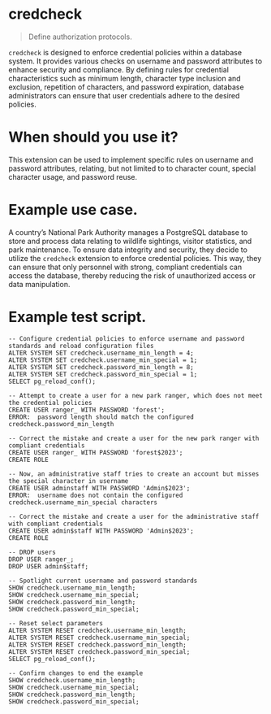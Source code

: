 # credcheck

> Define authorization protocols.

`credcheck` is designed to enforce credential policies within a database system. It provides various checks on username and password attributes to enhance security and compliance. By defining rules for credential characteristics such as minimum length, character type inclusion and exclusion, repetition of characters, and password expiration, database administrators can ensure that user credentials adhere to the desired policies.

# When should you use it?

This extension can be used to implement specific rules on username and password attributes, relating, but not limited to to character count, special character usage, and password reuse.

# Example use case.

A country’s National Park Authority manages a PostgreSQL database to store and process data relating to wildlife sightings, visitor statistics, and park maintenance. To ensure data integrity and security, they decide to utilize the `credcheck` extension to enforce credential policies. This way, they can ensure that only personnel with strong, compliant credentials can access the database, thereby reducing the risk of unauthorized access or data manipulation.

# Example test script.

```
-- Configure credential policies to enforce username and password standards and reload configuration files
ALTER SYSTEM SET credcheck.username_min_length = 4;
ALTER SYSTEM SET credcheck.username_min_special = 1;
ALTER SYSTEM SET credcheck.password_min_length = 8;
ALTER SYSTEM SET credcheck.password_min_special = 1;
SELECT pg_reload_conf();

-- Attempt to create a user for a new park ranger, which does not meet the credential policies
CREATE USER ranger_ WITH PASSWORD 'forest';
ERROR:  password length should match the configured credcheck.password_min_length

-- Correct the mistake and create a user for the new park ranger with compliant credentials
CREATE USER ranger_ WITH PASSWORD 'forest$2023';
CREATE ROLE

-- Now, an administrative staff tries to create an account but misses the special character in username
CREATE USER adminstaff WITH PASSWORD 'Admin$2023';
ERROR:  username does not contain the configured credcheck.username_min_special characters

-- Correct the mistake and create a user for the administrative staff with compliant credentials
CREATE USER admin$staff WITH PASSWORD 'Admin$2023';
CREATE ROLE

-- DROP users
DROP USER ranger_;
DROP USER admin$staff;

-- Spotlight current username and password standards
SHOW credcheck.username_min_length;
SHOW credcheck.username_min_special;
SHOW credcheck.password_min_length;
SHOW credcheck.password_min_special;

-- Reset select parameters
ALTER SYSTEM RESET credcheck.username_min_length;
ALTER SYSTEM RESET credcheck.username_min_special;
ALTER SYSTEM RESET credcheck.password_min_length;
ALTER SYSTEM RESET credcheck.password_min_special;
SELECT pg_reload_conf();

-- Confirm changes to end the example
SHOW credcheck.username_min_length;
SHOW credcheck.username_min_special;
SHOW credcheck.password_min_length;
SHOW credcheck.password_min_special;
```
